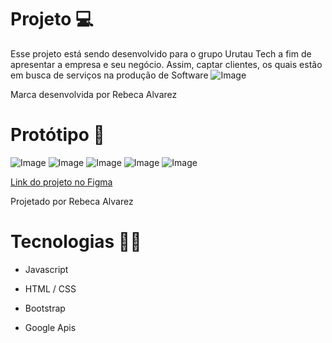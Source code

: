 # Projeto 💻
Esse projeto está sendo desenvolvido para o grupo Urutau Tech a fim de apresentar a empresa e seu negócio. Assim, captar clientes, os quais estão em busca de serviços na produção de Software
![Image](https://github.com/user-attachments/assets/217b004c-27aa-45f8-8fb8-d9cf0ef2b982)

Marca desenvolvida por Rebeca Alvarez
# Protótipo 🎨 
![Image](https://github.com/user-attachments/assets/70386a4e-59fd-4a94-a6f8-337b16656497)
![Image](https://github.com/user-attachments/assets/30a58aa7-78eb-43d3-9e68-ea49194871f3)
![Image](https://github.com/user-attachments/assets/59717229-62cb-4074-91b7-a4a9f6044601)
![Image](https://github.com/user-attachments/assets/bf9e385a-8359-48a0-80df-fd0232a7af04)
![Image](https://github.com/user-attachments/assets/42c6fc63-0e8b-4144-bbcd-e8147da03876)

[Link do projeto no Figma](https://www.figma.com/design/vHvcq36F6YRc6fmtFQ9WsO/urutec?node-id=0-1&t=17nriPXmspttpF01-1)

Projetado por Rebeca Alvarez
# Tecnologias 👩‍💻
* Javascript

* HTML / CSS

* Bootstrap

* Google Apis
